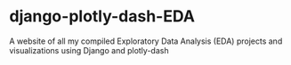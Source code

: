 # django-plotly-dash-EDA
A website of all my compiled Exploratory Data Analysis (EDA) projects and visualizations using Django and plotly-dash
